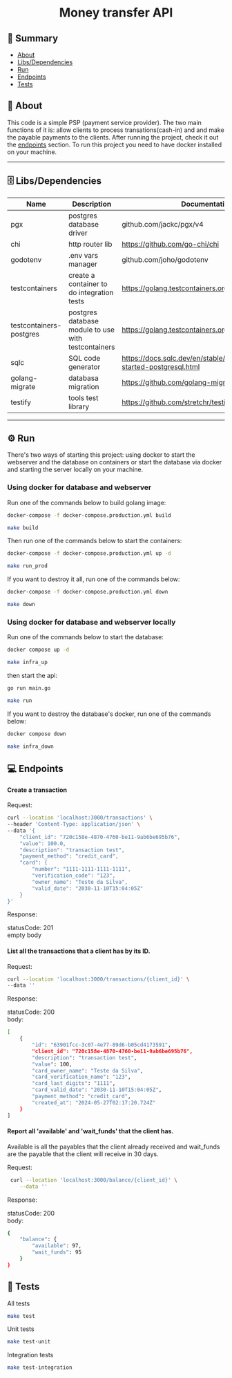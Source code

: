 <h1 align="center">Money transfer API</h1>

## 📜 Summary
- [About](#About)
- [Libs/Dependencies](#Libs/Dependencies)
- [Run](#Run)
- [Endpoints](#Endpoints)
- [Tests](#Tests)


<a id="About"></a> 
## 📃 About
This code is a simple PSP (payment service provider). The two main functions of it is: allow clients to process transations(cash-in) and 
and make the payable payments to the clients. After running the project, check it out the <a href="#Endpoints">endpoints</a> section. To run this project you need to have docker installed on your machine. 

---
<a id="Libs/Dependencies"></a> 
## 🗄 Libs/Dependencies </br>

| Name        | Description | Documentation | Installation |
| ----------- | ----------- | ------------- | ----------- |     
| pgx      | postgres database driver       |  github.com/jackc/pgx/v4 |  go get github.com/jackc/pgx/v4      |
| chi               |  http router  lib | https://github.com/go-chi/chi                   | go get github.com/go-chi/chi   |
| godotenv             | .env vars manager              | github.com/joho/godotenv             | go get github.com/joho/godotenv    | 
|  testcontainers     | create a container to do integration tests                          |  https://golang.testcontainers.org/quickstart/                                | go get github.com/testcontainers/testcontainers-go
| testcontainers-postgres                     | postgres database module to use with testcontainers               | https://golang.testcontainers.org/modules/postgres/             | go get github.com/testcontainers/testcontainers-go/modules/postgres     
|sqlc         | SQL code generator            | https://docs.sqlc.dev/en/stable/tutorials/getting-started-postgresql.html               | go install github.com/sqlc-dev/sqlc/cmd/sqlc@latest
|golang-migrate                | databasa migration                       | https://github.com/golang-migrate/migrate                             | https://github.com/golang-migrate/migrate/blob/master/cmd/migrate/README.md
|testify | tools test library                          | https://github.com/stretchr/testify                             | go get github.com/stretchr/testify
---
<a id="Run"></a> 
## ⚙️ Run

There's two ways of starting this project: using docker to start the webserver and the database on containers or start the database via docker and starting the server locally on your machine.

### Using docker for database and webserver

Run one of the commands below to build golang image:

```bash
docker-compose -f docker-compose.production.yml build
```

```bash
make build
```

Then run one of the commands below to start the containers:

```bash
docker-compose -f docker-compose.production.yml up -d
```

```bash
make run_prod
```

If you want to destroy it all, run one of the commands below:

```bash
docker-compose -f docker-compose.production.yml down
```

```bash
make down
```

### Using docker for database and webserver locally

Run one of the commands below to start the database:

```bash
docker compose up -d
```

```bash
make infra_up
```

then start the api:

```bash
go run main.go
```

```bash
make run
```

If you want to destroy the database's docker, run one of the commands below:

```bash
docker compose down 
```

```bash
make infra_down
```

<a id="Endpoints"></a> 
## 💻 Endpoints

<h4>Create a transaction</h4>

Request: 

```bash
curl --location 'localhost:3000/transactions' \
--header 'Content-Type: application/json' \
--data '{
    "client_id": "720c158e-4870-4760-be11-9ab6be695b76",
    "value": 100.0,
    "description": "transaction test",
    "payment_method": "credit_card",
    "card": {
        "number": "1111-1111-1111-1111",
        "verification_code": "123",
        "owner_name": "Teste da Silva",
        "valid_date": "2030-11-10T15:04:05Z"
    }
}'
```

Response: 

statusCode: 201<br>
empty body

<h4>List all the transactions that a client has by its ID.</h4>

Request:

```bash
curl --location 'localhost:3000/transactions/{client_id}' \
--data ''
```

Response:

statusCode: 200<br>
body: 

```bash
[
    {
        "id": "63901fcc-3c07-4e77-89d6-b05cd4173591",
        "client_id": "720c158e-4870-4760-be11-9ab6be695b76",
        "description": "transaction test",
        "value": 100,
        "card_owner_name": "Teste da Silva",
        "card_verification_name": "123",
        "card_last_digits": "1111",
        "card_valid_date": "2030-11-10T15:04:05Z",
        "payment_method": "credit_card",
        "created_at": "2024-05-27T02:17:20.724Z"
    }
]
```

<h4>Report all 'available' and 'wait_funds' that the client has.</h4> 

Available is all the payables that the client
already received and wait_funds are the payable that the client will receive in 30 days.

Request:

```bash
 curl --location 'localhost:3000/balance/{client_id}' \
    --data ''
```

Response:

statusCode: 200<br>
body:

```bash
{
    "balance": {
        "available": 97,
        "wait_funds": 95
    }
}
```

<a id="Tests"></a> 
## 🧪 Tests

All tests

```bash
make test
```

Unit tests

```bash
make test-unit
```

Integration tests

```bash
make test-integration
```